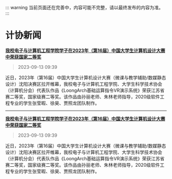 ::: warning
当前页面还在完善中，内容可能不完整，请以最终发布的内容为准。
:::

# 计协新闻

[**我校电子与计算机工程学院学子在2023年（第16届）中国大学生计算机设计大赛中荣获国家二等奖**](https://www.saikr.com/vse/43659)
>2023-09-13 09:39

近日，2023年（第16届）中国大学生计算机设计大赛（微课与教学辅助/数媒静态设计）沈阳决赛区拉开帷幕，我校电子与计算机工程学院、大学生科学技术协会（计算机分会）代表队作品《LoongArch基础运算指令VR演示系统》荣获江苏省赛二等奖，国家级赛二等奖。该作品由孙丽老师、朱林老师指导，2020级软件工程专业的学生张莹暇、徐昊、贾照龙团队制作。

---

[**我校电子与计算机工程学院学子在2023年（第16届）中国大学生计算机设计大赛中荣获国家二等奖**](https://www.saikr.com/vse/43659)
> 2023-09-13 09:39

近日，2023年（第16届）中国大学生计算机设计大赛（微课与教学辅助/数媒静态设计）沈阳决赛区拉开帷幕，我校电子与计算机工程学院、大学生科学技术协会（计算机分会）代表队作品《LoongArch基础运算指令VR演示系统》荣获江苏省赛二等奖，国家级赛二等奖。该作品由孙丽老师、朱林老师指导，2020级软件工程专业的学生张莹暇、徐昊、贾照龙团队制作。

<!-- TODO: 在校园网上找计协新闻 -->